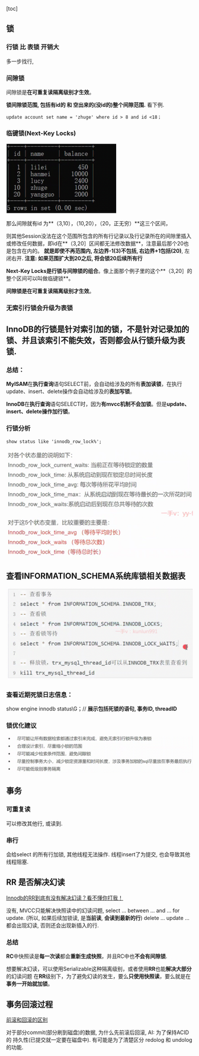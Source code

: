 [toc]



## 锁

### 行锁 比 表锁 开销大

多一步找行, 

### 间隙锁

间隙锁是**在可重复读隔离级别才生效**。

**锁间隙锁范围, 包括有id的 和 空出来的(没id的)整个间隙范围.**  看下例.

```
update account set name = 'zhuge' where id > 8 and id <18；
```

### 临键锁(Next-Key Locks)

<img src="Screenshot 2024-11-22 at 00.43.31.png" alt="Screenshot 2024-11-22 at 00.43.31" style="zoom:33%;" />

那么间隙就有id 为**（3,10），（10,20），（20，正无穷）**这三个区间，

则其他Session没法在这个范围所包含的所有行记录以及行记录所在的间隙里插入或修改任何数据，即id在**（3,20］区间都无法修改数据**，注意最后那个20也是包含在内的。
**就是即使不再范围内, 左边界-1(3)不包括, 右边界+1包括(20)**, 左闭右开.
**注意: 如果范围扩大到20之后, 将会锁20后续所有行**

**Next-Key Locks是行锁与间隙锁的组合**。像上面那个例子里的这个**（3,20］的整个区间可以叫做临键锁**。

**间隙锁是在可重复读隔离级别才生效**。



### 无索引行锁会升级为表锁

## InnoDB的行锁是针对索引加的锁，不是针对记录加的锁、并且该索引不能失效，否则都会从行锁升级为表锁.





### 总结：
**MyISAM**在**执行查询**语句SELECT前，会自动给涉及的所有**表加读锁**，在执行update、insert、delete操作会自动给涉及的**表加写锁**。

**InnoDB**在**执行查询**语句SELECT时，因为**有mvcc机制不会加锁**。但是**update、insert、delete操作加行锁**。



### 行锁分析

```
show status like 'innodb_row_lock%';
```

<img src="Screenshot 2024-11-22 at 00.55.48.png" alt="Screenshot 2024-11-22 at 00.55.48" style="zoom: 50%;" />





## 查看INFORMATION_SCHEMA系统库锁相关数据表



<img src="Screenshot 2024-11-22 at 00.57.01.png" alt="Screenshot 2024-11-22 at 00.57.01" style="zoom:50%;" />

### 查看近期死锁日志信息：

show engine innodb status\G；// **展示包括死锁的语句, 事务ID, threadID**



### 锁优化建议

<img src="Screenshot 2024-11-22 at 01.02.32.png" alt="Screenshot 2024-11-22 at 01.02.32" style="zoom:50%;" />





## 事务

 ### 可重复读

可以修改其他行, 或读到.

### 串行

会给select 的所有行加锁, 其他线程无法操作. 
线程insert了为提交, 也会导致其他线程阻塞.



## RR 是否解决幻读

[Innodb的RR到底有没有解决幻读？看不懂你打我！](https://www.51cto.com/article/743212.html)

没有, MVCC只能解决快照读中的幻读问题, 
select ... between ... and ... for update. (所以, 如果后续加锁读, 是**当前读**, **会读到最新的行**)
delete ...
update ...
都会出现幻读,
否则还会出现新插入的行.

### 总结

**RC**中快照读是**每一次读**都会**重新生成快照**，并且RC中也**不会有间隙锁**.

想要解决幻读，可以使用Serializable这种隔离级别，或者使用**RR**也能**解决大部分**的幻读问题
在**RR**级别下，为了避免幻读的发生，要么**只使用快照读**，要么就是在**事务一开始就加锁**。



## 事务回滚过程

[前滚和回滚的区别](https://blog.csdn.net/haiross/article/details/17003543)

对于部分commit(部分刷到磁盘)的数据, 为什么先前滚后回滚, 
AI: 为了保持ACID 的 持久性(已提交就一定要在磁盘中). 
有可能是为了清楚区分 redolog 和 undolog 的功能.

